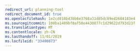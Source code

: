 ```yaml
---
redirect_url: planning-tool
redirect_document_id: true
ms.openlocfilehash: 1e2cd810b43bb6e3768a31d85dc89ed2684183e4
ms.sourcegitcommit: 100ba1409bf0af58e4430877c1d29622d793d23f
ms.translationtype: MT
ms.contentlocale: zh-CN
ms.lasthandoff: 11/01/2019
ms.locfileid: "33400873"
---
```

